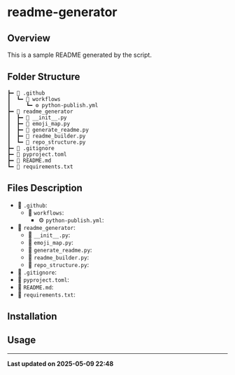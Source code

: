 # readme-generator

## Overview
This is a sample README generated by the script.

## Folder Structure
```
┣━ 📁 .github
┃  ┗━ 📁 workflows
┃     ┗━ ⚙️ python-publish.yml
┣━ 📁 readme_generator
┃  ┣━ 🐍 __init__.py
┃  ┣━ 🐍 emoji_map.py
┃  ┣━ 🐍 generate_readme.py
┃  ┣━ 🐍 readme_builder.py
┃  ┗━ 🐍 repo_structure.py
┣━ 📄 .gitignore
┣━ 📄 pyproject.toml
┣━ 📝 README.md
┗━ 📃 requirements.txt
```

## Files Description
* 📁 `.github`:
	- 📁 `workflows`:
		- ⚙️ `python-publish.yml`:
* 📁 `readme_generator`:
	- 🐍 `__init__.py`:
	- 🐍 `emoji_map.py`:
	- 🐍 `generate_readme.py`:
	- 🐍 `readme_builder.py`:
	- 🐍 `repo_structure.py`:
* 📄 `.gitignore`:
* 📄 `pyproject.toml`:
* 📝 `README.md`:
* 📃 `requirements.txt`:

## Installation

## Usage

-------------------------------------------
**Last updated on 2025-05-09 22:48**
